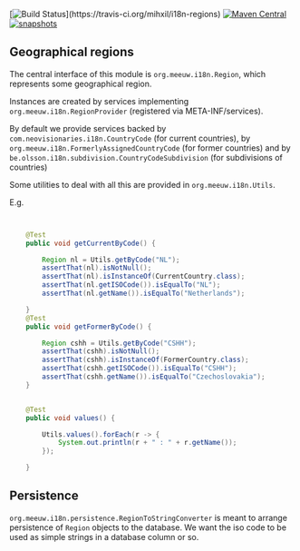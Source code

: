 [![Build Status](https://travis-ci.org/mihxil/i18n-regions.svg?)](https://travis-ci.org/mihxil/i18n-regions)
[![Maven Central](https://img.shields.io/maven-central/v/org.meeuw.i18n/i18n-regions.svg?label=Maven%20Central)](https://search.maven.org/search?q=g:%22org.meeuw.i18n%22)
[![snapshots](https://img.shields.io/nexus/s/https/oss.sonatype.org/org.meeuw.i18n/i18n-regions.svg)](https://oss.sonatype.org/content/repositories/staging/org/meeuw/i18n/)

Geographical regions
--------------------

The central interface of this module is `org.meeuw.i18n.Region`, which represents some geographical region.


Instances are created by services implementing `org.meeuw.i18n.RegionProvider` (registered via META-INF/services).

By default we provide services backed by `com.neovisionaries.i18n.CountryCode` (for current countries), by `org.meeuw.i18n.FormerlyAssignedCountryCode` (for former countries) and by `be.olsson.i18n.subdivision.CountryCodeSubdivision` (for subdivisions of countries)

Some utilities to deal with all this are provided in `org.meeuw.i18n.Utils`.

E.g. 
```java


    @Test
    public void getCurrentByCode() {

        Region nl = Utils.getByCode("NL");
        assertThat(nl).isNotNull();
        assertThat(nl).isInstanceOf(CurrentCountry.class);
        assertThat(nl.getISOCode()).isEqualTo("NL");
        assertThat(nl.getName()).isEqualTo("Netherlands");

    }
    @Test
    public void getFormerByCode() {

        Region cshh = Utils.getByCode("CSHH");
        assertThat(cshh).isNotNull();
        assertThat(cshh).isInstanceOf(FormerCountry.class);
        assertThat(cshh.getISOCode()).isEqualTo("CSHH");
        assertThat(cshh.getName()).isEqualTo("Czechoslovakia");
    }


    @Test
    public void values() {

        Utils.values().forEach(r -> {
            System.out.println(r + " : " + r.getName());
        });

    }
```

Persistence
-----------
`org.meeuw.i18n.persistence.RegionToStringConverter` is meant to arrange persistence of `Region` objects to the database. We want the iso code to be used as simple strings in a database column or so.

